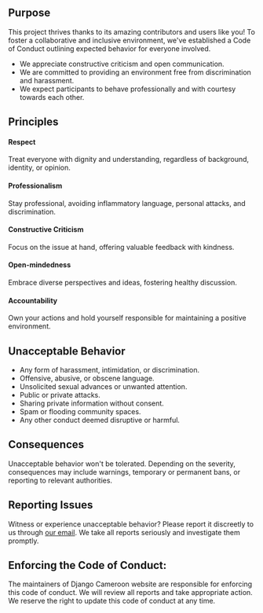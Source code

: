 ## Purpose
This project thrives thanks to its amazing contributors and users like you! To foster a collaborative and inclusive environment, 
we've established a Code of Conduct outlining expected behavior for everyone involved.

- We appreciate constructive criticism and open communication.
- We are committed to providing an environment free from discrimination and harassment.
- We expect participants to behave professionally and with courtesy towards each other.

## Principles

#### Respect
Treat everyone with dignity and understanding, regardless of background, identity, or opinion.
#### Professionalism
Stay professional, avoiding inflammatory language, personal attacks, and discrimination.
#### Constructive Criticism
Focus on the issue at hand, offering valuable feedback with kindness.
#### Open-mindedness
Embrace diverse perspectives and ideas, fostering healthy discussion.
#### Accountability
Own your actions and hold yourself responsible for maintaining a positive environment.

## Unacceptable Behavior

- Any form of harassment, intimidation, or discrimination.
- Offensive, abusive, or obscene language.
- Unsolicited sexual advances or unwanted attention.
- Public or private attacks.
- Sharing private information without consent.
- Spam or flooding community spaces.
- Any other conduct deemed disruptive or harmful.
  
## Consequences

Unacceptable behavior won't be tolerated. Depending on the severity, consequences may include warnings,
temporary or permanent bans, or reporting to relevant authorities.

## Reporting Issues

Witness or experience unacceptable behavior? Please report it discreetly to us through
[our email](djangocameroon@gmail.com). We take all reports seriously and investigate them promptly.

## Enforcing the Code of Conduct:

The maintainers of Django Cameroon website are responsible for enforcing this code of conduct. 
We will review all reports and take appropriate action. We reserve the right to update this code of conduct at any time.
